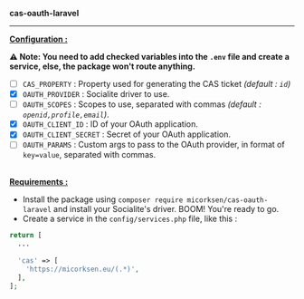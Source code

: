 **cas-oauth-laravel**
<hr />

<ins>**Configuration :**</ins>

**⚠️ Note: You need to add checked variables into the `.env` file and create a service, else, the package won't route anything.**

* [ ] `CAS_PROPERTY` : Property used for generating the CAS ticket *(default : `id`)*
* [X] `OAUTH_PROVIDER` : Socialite driver to use.
* [ ] `OAUTH_SCOPES` : Scopes to use, separated with commas *(default : `openid,profile,email`)*.
* [X] `OAUTH_CLIENT_ID` : ID of your OAuth application.
* [X] `OAUTH_CLIENT_SECRET` : Secret of your OAuth application.
* [ ] `OAUTH_PARAMS` : Custom args to pass to the OAuth provider, in format of `key=value`, separated with commas.

<br /><ins>**Requirements :**</ins>

* Install the package using `composer require micorksen/cas-oauth-laravel` and install your Socialite's driver. BOOM! You're ready to go.
* Create a service in the `config/services.php` file, like this :
```php
return [
  ...
  
  'cas' => [
    'https://micorksen.eu/(.*)',
  ],
];
```
